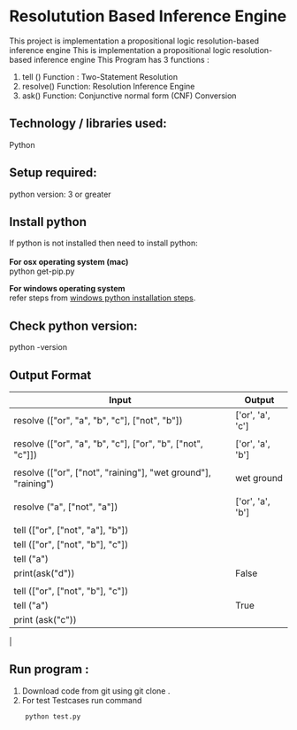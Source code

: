 # Resolutution Based Inference Engine
This project  is implementation a propositional logic resolution-based inference engine
This is implementation a propositional logic resolution-based inference engine
This Program has 3 functions : 

1. tell () Function : Two-Statement Resolution
2. resolve() Function: Resolution Inference Engine
3. ask() Function:  Conjunctive normal form (CNF) Conversion

## Technology / libraries used: <br />
Python

## Setup required:<br />
python version: 3 or greater<br />

## Install python <br />
If python is not installed then need to install python:<br />
<br />
**For  osx operating system (mac)**<br />
	python get-pip.py 

**For windows operating system**<br />
	refer steps from [windows python installation steps](https://docs.python.org/3/using/windows.html).
	

## Check python version:
python -version

## Output Format 

| Input  					 		| Output 		|
| --------------------------------------------------------------| --------------------- |
| resolve (["or", "a", "b", "c"], ["not", "b"])  		| ['or', 'a', 'c'] 	|
| 								|			|
|resolve (["or", "a", "b", "c"], ["or", "b", ["not", "c"]])   	| ['or', 'a', 'b']  	|
|								|			|
| resolve (["or", ["not", "raining"], "wet ground"], "raining") | wet ground 	     	|
|								|			|
| resolve ("a", ["not", "a"])					| ['or', 'a', 'b'] 	|
|								|			|
| tell (["or", ["not", "a"], "b"])				|			|		|
| tell (["or", ["not", "b"], "c"])				|			|
| tell ("a")							|			|
| print(ask("d")) 			    		        |  False		|
|								|			|				|tell (["or", ["not", "a"], "b"])				|			|				
|tell (["or", ["not", "b"], "c"])				|			|
|tell ("a")							|  True			|
|print (ask("c"))  						|			|
|



## Run program : <br />
1. Download code from git  using  git clone .
2. For test Testcases run command
```
	python test.py
```	

